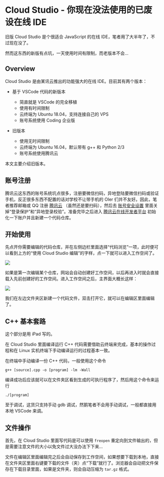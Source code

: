 # Cloud Studio - 你现在没法使用的已废设在线 IDE

旧版 Cloud Studio 是个很适合 JavaScript 的在线 IDE，笔者用了大半年了，不过现在没了。

然而这东西的新版有点坑，一天使用时间有限制，而老版本不会...

## Overview

Cloud Studio 是由某讯云推出的功能强大的在线 IDE。目前其有两个版本：

 - 基于 VSCode 代码的新版本
   - 简直就是 VSCode 的完全移植
   - 使用有时间限制
   - 云终端为 Ubuntu 18.04，支持连接自己的 VPS
   - 账号系统使用 Coding 企业版
   
 - 旧版本
   - 使用无时间限制
   - 云终端为 Ubuntu 16.04，默认带有 g++ 和 Python 2/3
   - 账号系统使用腾讯云

本文主要介绍旧版本。

## 账号注册

腾讯云这东西的账号系统坑点很多，注册要微信扫码，异地登陆要微信扫码或验证手机，反正很多东西不配置的话对学校不让带手机的 OIer 们并不友好。因此，笔者推荐邮箱或 QQ 注册 [腾讯云](//cloud.tencent.com/) （虽然还是要扫码），然后去 [账号安全设置](//console.cloud.tencent.com/developer/security) 里面关掉“登录保护”和“异地登录校验”。准备完毕之后进入 [腾讯云在线开发者平台](//dev.tencent.com/) 初始化一下账户并且新建一个代码仓库。

## 开始使用

先点开你需要编辑的代码仓库，并在左侧边栏里面选择“代码浏览”一项，此时便可以看到上方的“使用 Cloud Studio 编辑”的字样，点一下就可以进入工作空间了。

![](https://s2.ax1x.com/2019/12/13/Q2n7tS.jpg)

如果是第一次编辑某个仓库，网站会自动创建好工作空间，以后再进入时就会直接载入先前创建好的工作空间。进入工作空间之后，主界面大概长这样：

![](https://s2.ax1x.com/2019/12/13/Q2uYHP.jpg)

我们在左边文件夹区新建一个代码文件，双击打开它，就可以在编辑区里面编辑了。

## C++ 基本套路

这个部分是用 iPad 写的。

在 Cloud Studio 里面编译运行 C++ 代码需要借助云终端来完成，基本的操作过程和在 Linux 实机终端下手动编译运行的过程基本一致。

在终端中手动编译一份 C++ 代码，一般使用这个命令

<pre class="command-line language-bash" data-prompt="workspace git:(master) $"><code class="language-bash">g++ [source].cpp -o [program] -lm -Wall</code></pre>

编译成功后应该就可以在文件夹区看到生成的可执行程序了，然后用这个命令来运行

<pre class="command-line language-bash" data-prompt="workspace git:(master) $"><code class="language-bash">./[program]</code></pre>

至于调试，这货只支持手动 gdb 调试，然鹅笔者不会用手动调试，一般都直接用本地 VSCode 来调。 

## 文件操作

首先，在 Cloud Studio 里面写代码是可以使用 `freopen` 重定向到文件输出的，但是需要注意文件的大小以免文件过大没办法下下来...

文件在编辑区里面编辑完之后会自动保存到工作空间，如果想要下载到本地，直接在文件夹区里面右键要下载的文件（夹）点“下载”就行了。浏览器会自动把文件保存在下载目录里面，如果是文件夹，则会自动压缩为 `tar.gz` 格式。